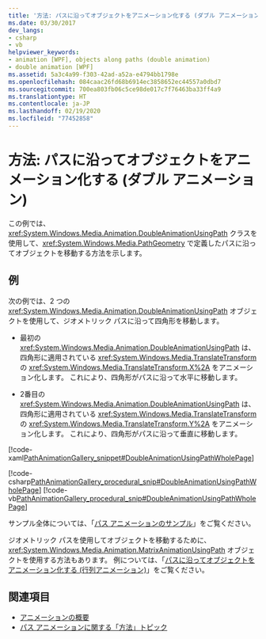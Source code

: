 ```yaml
---
title: '方法: パスに沿ってオブジェクトをアニメーション化する (ダブル アニメーション)'
ms.date: 03/30/2017
dev_langs:
- csharp
- vb
helpviewer_keywords:
- animation [WPF], objects along paths (double animation)
- double animation [WPF]
ms.assetid: 5a3c4a99-f303-42ad-a52a-e4794bb1798e
ms.openlocfilehash: 084caac26fd68b6914ec3858652ec44557a0dbd7
ms.sourcegitcommit: 700ea803fb06c5ce98de017c7f76463ba33ff4a9
ms.translationtype: HT
ms.contentlocale: ja-JP
ms.lasthandoff: 02/19/2020
ms.locfileid: "77452858"
---
```

# <a name="how-to-animate-an-object-along-a-path-double-animation"></a>方法: パスに沿ってオブジェクトをアニメーション化する (ダブル アニメーション)
この例では、<xref:System.Windows.Media.Animation.DoubleAnimationUsingPath> クラスを使用して、<xref:System.Windows.Media.PathGeometry> で定義したパスに沿ってオブジェクトを移動する方法を示します。  
  
## <a name="example"></a>例  
 次の例では、2 つの <xref:System.Windows.Media.Animation.DoubleAnimationUsingPath> オブジェクトを使用して、ジオメトリック パスに沿って四角形を移動します。  
  
- 最初の <xref:System.Windows.Media.Animation.DoubleAnimationUsingPath> は、四角形に適用されている <xref:System.Windows.Media.TranslateTransform> の <xref:System.Windows.Media.TranslateTransform.X%2A> をアニメーション化します。 これにより、四角形がパスに沿って水平に移動します。  
  
- 2番目の <xref:System.Windows.Media.Animation.DoubleAnimationUsingPath> は、四角形に適用されている <xref:System.Windows.Media.TranslateTransform> の <xref:System.Windows.Media.TranslateTransform.Y%2A> をアニメーション化します。 これにより、四角形がパスに沿って垂直に移動します。  
  
 [!code-xaml[PathAnimationGallery_snippet#DoubleAnimationUsingPathWholePage](~/samples/snippets/csharp/VS_Snippets_Wpf/PathAnimationGallery_snippet/CS/doubleanimationusingpathexample.xaml#doubleanimationusingpathwholepage)]  
  
 [!code-csharp[PathAnimationGallery_procedural_snip#DoubleAnimationUsingPathWholePage](~/samples/snippets/csharp/VS_Snippets_Wpf/PathAnimationGallery_procedural_snip/CSharp/DoubleAnimationUsingPathExample.cs#doubleanimationusingpathwholepage)]
 [!code-vb[PathAnimationGallery_procedural_snip#DoubleAnimationUsingPathWholePage](~/samples/snippets/visualbasic/VS_Snippets_Wpf/PathAnimationGallery_procedural_snip/VisualBasic/DoubleAnimationUsingPathExample.vb#doubleanimationusingpathwholepage)]  
  
 サンプル全体については、「[パス アニメーションのサンプル](https://github.com/Microsoft/WPF-Samples/tree/master/Animation/PathAnimations)」をご覧ください。  
  
 ジオメトリック パスを使用してオブジェクトを移動するために、<xref:System.Windows.Media.Animation.MatrixAnimationUsingPath> オブジェクトを使用する方法もあります。 例については、「[パスに沿ってオブジェクトをアニメーション化する (行列アニメーション)](how-to-animate-an-object-along-a-path-matrix-animation.md)」をご覧ください。  
  
## <a name="see-also"></a>関連項目

- [アニメーションの概要](animation-overview.md)
- [パス アニメーションに関する「方法」トピック](path-animation-how-to-topics.md)
